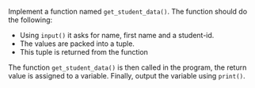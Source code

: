 Implement a function named `get_student_data()`. The function should do the following:

- Using `input()` it asks for name, first name and a student-id.
- The values are packed into a tuple.
- This tuple is returned from the function

The function `get_student_data()` is then called in the program, the return value is assigned to a variable.
Finally, output the variable using `print()`.
